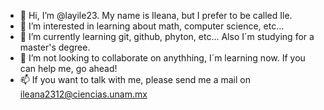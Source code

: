 - 👋 Hi, I’m @layile23. My name is Ileana, but I prefer to be called Ile.
- 👀 I’m interested in learning about math, computer science, etc...
- 🌱 I’m currently learning git, github, phyton, etc... Also I´m studying for a master's degree.
- 💞️ I’m not looking to collaborate on anythhing, I´m learning now. If you can help me, go ahead!
- 📫 If you want to talk with me, please send me a mail on ileana2312@ciencias.unam.mx

<!---
layile23/layile23 is a ✨ special ✨ repository because its `README.md` (this file) appears on your GitHub profile.
You can click the Preview link to take a look at your changes.
--->
